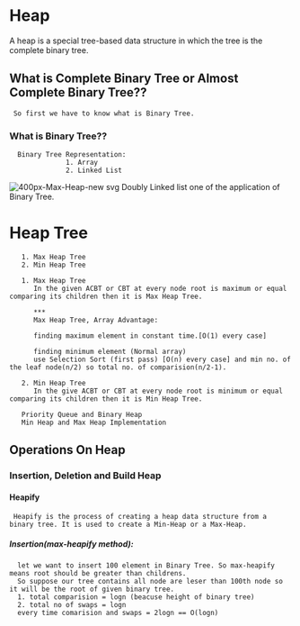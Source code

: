 # Heap
  A heap is a special tree-based data structure in which the tree is the complete binary tree.
  
  ## What is Complete Binary Tree or Almost Complete Binary Tree??
     So first we have to know what is Binary Tree.
     
  ### What is Binary Tree??
      
      Binary Tree Representation:
                  1. Array
                  2. Linked List
![400px-Max-Heap-new svg](https://user-images.githubusercontent.com/63910828/203391011-dddddf52-9b2d-4196-aabe-222198f9212b.png)
      Doubly Linked list one of the application of Binary Tree.
  
 # Heap Tree
       1. Max Heap Tree 
       2. Min Heap Tree

       1. Max Heap Tree
          In the given ACBT or CBT at every node root is maximum or equal comparing its children then it is Max Heap Tree.
          
          ***
          Max Heap Tree, Array Advantage:
          
          finding maximum element in constant time.[O(1) every case]
          
          finding minimum element (Normal array)
          use Selection Sort (first pass) [O(n) every case] and min no. of the leaf node(n/2) so total no. of comparision(n/2-1).
     
       2. Min Heap Tree
          In the give ACBT or CBT at every node root is minimum or equal comparing its children then it is Min Heap Tree.
        
       Priority Queue and Binary Heap
       Min Heap and Max Heap Implementation
       
## Operations On Heap
    
### Insertion, Deletion and Build Heap

#### Heapify
     Heapify is the process of creating a heap data structure from a binary tree. It is used to create a Min-Heap or a Max-Heap.
     
##### Insertion(max-heapify method): 
      let we want to insert 100 element in Binary Tree. So max-heapify means root should be greater than childrens.
      So suppose our tree contains all node are leser than 100th node so it will be the root of given binary tree. 
      1. total comparision = logn (beacuse height of binary tree)
      2. total no of swaps = logn 
      every time comarision and swaps = 2logn == O(logn)

      
